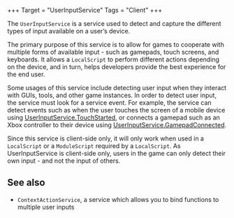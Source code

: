 +++
Target = "UserInputService"
Tags = "Client"
+++

The `UserInputService` is a service used to detect and capture the different types of input available on a user’s device.The primary purpose of this service is to allow for games to cooperate with multiple forms of available input - such as gamepads, touch screens, and keyboards. It allows a `LocalScript` to perform different actions depending on the device, and in turn, helps developers provide the best experience for the end user.Some usages of this service include detecting user input when they interact with GUIs, tools, and other game instances. In order to detect user input, the service must look for a service event. For example, the service can detect events such as when the user touches the screen of a mobile device using [UserInputService.TouchStarted](https://developer.roblox.com/api-reference/event/UserInputService/TouchStarted), or connects a gamepad such as an Xbox controller to their device using [UserInputService.GamepadConnected](https://developer.roblox.com/api-reference/event/UserInputService/GamepadConnected).Since this service is client-side only, it will only work when used in a `LocalScript` or a `ModuleScript` required by a `LocalScript`. As UserInputService is client-side only, users in the game can only detect their own input - and not the input of others.## See also - `ContextActionService`, a service which allows you to bind functions to multiple user inputs
